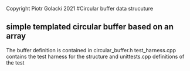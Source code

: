 Copyright Piotr Golacki 2021
#Circular buffer data strucuture
## simple templated circular buffer based on an array
The buffer definition is contained in circular_buffer.h
test_harness.cpp contains the test harness for the structure and unittests.cpp definitions of the test